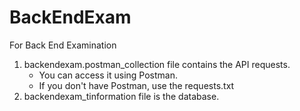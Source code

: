 # BackEndExam
For Back End Examination

1. backendexam.postman_collection file contains the API requests.
	- You can access it using Postman.
	- If you don't have Postman, use the requests.txt
2. backendexam_tinformation file is the database.
